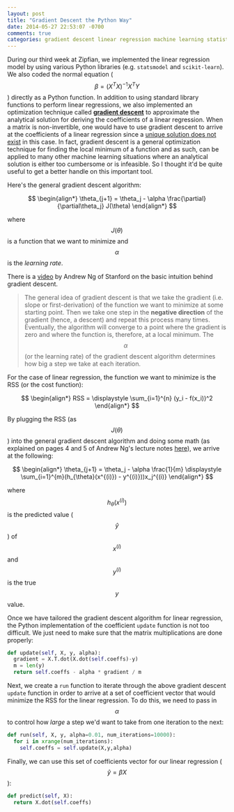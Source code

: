 ```yaml
---
layout: post
title: "Gradient Descent the Python Way"
date: 2014-05-27 22:53:07 -0700
comments: true
categories: gradient descent linear regression machine learning statistics optimization Python
---
```


During our third week at Zipfian, we implemented the linear regression model by using various Python libraries (e.g. `statsmodel` and `scikit-learn`). We also coded the normal equation ($$\beta = (X^TX)^{-1}X^TY$$) directly as a Python function. In addition to using standard library functions to perform linear regressions, we also implemented an optimization technique called **[gradient descent](http://en.wikipedia.org/wiki/Gradient_descent)** to approximate the analytical solution for deriving the coefficients of a linear regression. When a matrix is non-invertible, one would have to use gradient descent to arrive at the coefficients of a linear regression since a [unique solution does not exist](http://stats.stackexchange.com/questions/69442/linear-regression-and-non-invertibility) in this case. In fact, gradient descent is a general optimization technique for finding the local minimum of a function and as such, can be applied to many other machine learning situations where an analytical solution is either too cumbersome or is infeasible. So I thought it'd be quite useful to get a better handle on this important tool.

Here's the general gradient descent algorithm:

$$
\begin{align*}
  \theta_{j+1} = \theta_j - \alpha \frac{\partial}{\partial\theta_j} J(\theta)
\end{align*}
$$

where $$J(\theta)$$ is a function that we want to minimize and $$\alpha$$ is the *learning rate*.

<!-- more -->

There is a [video](https://class.coursera.org/ml-003/lecture/10) by Andrew Ng of Stanford on the basic intuition behind gradient descent. 

> The general idea of gradient descent is that we take the gradient (i.e. slope or first-derivation) of the function we want to minimize at some starting point. Then we take one step in the **negative direction** of the gradient (hence, a descent) and repeat this process many times. Eventually, the algorithm will converge to a point where the gradient is zero and where the function is, therefore, at a local minimum. The $$\alpha$$ (or the learning rate) of the gradient descent algorithm determines how big a step we take at each iteration.

For the case of linear regression, the function we want to minimize is the RSS (or the cost function):

$$
\begin{align*}
  RSS = \displaystyle \sum_{i=1}^{n} (y_i - f(x_i))^2
\end{align*}
$$

By plugging the RSS (as $$J(\theta)$$) into the general gradient descent algorithm and doing some math (as explained on pages 4 and 5 of Andrew Ng's lecture notes [here](http://cs229.stanford.edu/notes/cs229-notes1.pdf)), we arrive at the following:

$$
\begin{align*}
  \theta_{j+1} = \theta_j - \alpha \frac{1}{m} \displaystyle \sum_{i=1}^{m}(h_{\theta}(x^{(i)}) - y^{(i)}))x_j^{(i)}
\end{align*}
$$

where $$h_{\theta}(x^{(i)})$$ is the predicted value ($$\hat{y}$$) of $$x^{(i)}$$ and $$y^{(i)}$$ is the true $$y$$ value.

Once we have tailored the gradient descent algorithm for linear regression, the Python implementation of the coefficient `update` function is not too difficult. We just need to make sure that the matrix multiplications are done properly:

```python
def update(self, X, y, alpha):
  gradient = X.T.dot(X.dot(self.coeffs)-y)
  m = len(y)
  return self.coeffs - alpha * gradient / m
```

Next, we create a `run` function to iterate through the above gradient descent `update` function in order to arrive at a set of coefficient vector that would minimize the RSS for the linear regression. To do this, we need to pass in $$\alpha$$ to control how *large* a step we'd want to take from one iteration to the next:

```python
def run(self, X, y, alpha=0.01, num_iterations=10000):
  for i in xrange(num_iterations):
    self.coeffs = self.update(X,y,alpha)
```

Finally, we can use this set of coefficients vector for our linear regression ($$\hat{y} = \beta X$$):

```python
def predict(self, X):
  return X.dot(self.coeffs)
```


